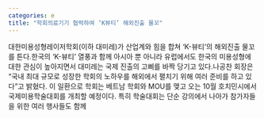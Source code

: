 ```yaml
---
categories: e
title: "학회의료기기 협력하여 ‘K뷰티’ 해외진출 물꼬"
---
```

대한미용성형레이저학회(이하 대미레)가 산업계와 힘을 합쳐 ‘K-뷰티’의 해외진출 물꼬를 튼다.한국의 ‘K-뷰티’ 열풍과 함께 아시아 뿐 아니라 유럽에서도 한국의 미용성형에 대한 관심이 높아지면서 대미레는 국제 진출의 고삐를 바짝 당기고 있다.나공찬 회장은 “국내 최대 규모로 성장한 학회의 노하우를 해외에서 펼치기 위해 여러 준비를 하고 있다”고 밝혔다. 이 일환으로 학회는 베트남 학회와 MOU를 맺고 오는 10월 호치민시에서 국제미용학술대회를 개최할 예정이다. 특히 학술대회는 단순 강의에서 나아가 참가자들을 위한 여러 행사들도 함께